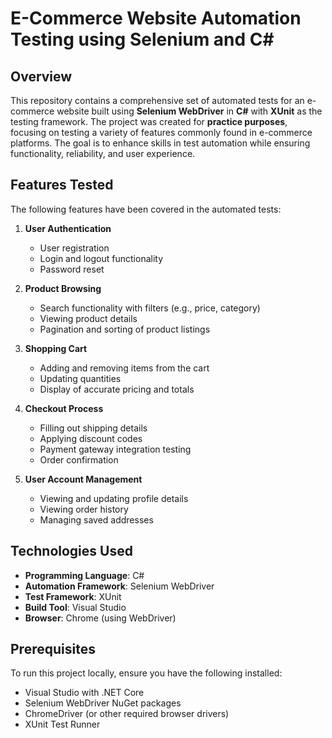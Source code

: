 # E-Commerce Website Automation Testing using Selenium and C#

## Overview  
This repository contains a comprehensive set of automated tests for an e-commerce website built using **Selenium WebDriver** in **C#** with **XUnit** as the testing framework. 
The project was created for **practice purposes**, focusing on testing a variety of features commonly found in e-commerce platforms. 
The goal is to enhance skills in test automation while ensuring functionality, reliability, and user experience.

## Features Tested  
The following features have been covered in the automated tests:  

1. **User Authentication**  
   - User registration  
   - Login and logout functionality  
   - Password reset  

2. **Product Browsing**  
   - Search functionality with filters (e.g., price, category)  
   - Viewing product details  
   - Pagination and sorting of product listings  

3. **Shopping Cart**  
   - Adding and removing items from the cart  
   - Updating quantities  
   - Display of accurate pricing and totals  

4. **Checkout Process**  
   - Filling out shipping details  
   - Applying discount codes  
   - Payment gateway integration testing  
   - Order confirmation  

5. **User Account Management**  
   - Viewing and updating profile details  
   - Viewing order history  
   - Managing saved addresses
  
## Technologies Used  
- **Programming Language**: C#  
- **Automation Framework**: Selenium WebDriver  
- **Test Framework**: XUnit  
- **Build Tool**: Visual Studio  
- **Browser**: Chrome (using WebDriver)

## Prerequisites  
To run this project locally, ensure you have the following installed:  
- Visual Studio with .NET Core  
- Selenium WebDriver NuGet packages  
- ChromeDriver (or other required browser drivers)  
- XUnit Test Runner  
